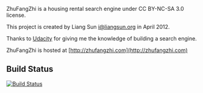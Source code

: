 ZhuFangZhi is a housing rental search engine under CC BY-NC-SA 3.0 license.

This project is created by Liang Sun <i@liangsun.org> in April 2012.

Thanks to [Udacity](http://www.udacity.com) for giving me the knowledge of building a search engine.

ZhuFangZhi is hosted at [http://zhufangzhi.com](http://zhufangzhi.com)

## Build Status

[![Build Status](https://travis-ci.org/liangsun/ZhuFangZhi.png)](https://travis-ci.org/liangsun/ZhuFangZhi)
